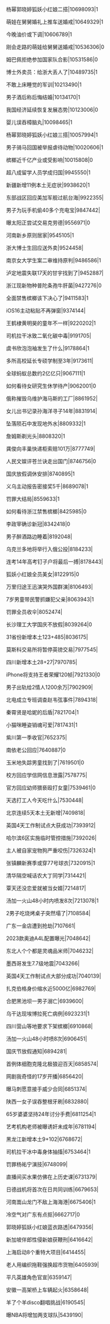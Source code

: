 杨幂郭晓婷狐妖小红娘二搭|10698093|1

萌娃在舅舅婚礼上推车送婚戒|10649329|1

今晚油价或下调|10606789|1

刚会走路的萌娃给舅舅送婚戒|10536306|0

姆巴佩拒绝参加国家队合影|10531586|0

博士外卖员：给浙大丢人了|10489735|1

不敢上床睡觉的军训|10213490|1

男子酒后称后悔结婚|10134170|1

我国经济延续恢复发展态势|10123006|0

婴儿误吞樟脑丸|10098465|1

杨幂郭晓婷狐妖小红娘三搭|10057994|1

男子骑马回国被举报虐待动物|10020606|1

槟榔近千亿产业或受影响|10015808|0

超八成留学人员学成归国|9945550|1

新疆新增11例本土无症状|9938620|1

东部战区回应美加军舰过航台海|9922355|

男子为玩手机偷40多个充电宝|9847442|

曝太阳正尝试交易克劳德|9556971|0

河南新乡原则居家|9545105|1

浙大博士生回应送外卖|9524458|

南京女大学生案二审维持原判|9486586|1

泸定地震失联17天的甘宇找到了|9452887|

浙江现新物种普陀条孢牛肝菌|9427276|0

全面禁售槟榔该下决心了|9411583|1

iOS16主动粘贴不再弹窗|9374144|

王鹤棣黄明昊的童年不一样|9220202|1

司机拉干冰致二氧化碳中毒|9191705|

虞书欣泡泡袖发生了什么|9178864|1

多所高校延长专硕学制至3年|9173611|

全球蚂蚁总数约2亿亿只|9067111|1

如何看待女研究生休学待产|9062001|0

俄称摧毁乌维护海马斯的工厂|8861952|

女儿出书记录孙海洋寻子14年|8831914|

坠落陨石中发现地外水|8809332|1

詹姆斯剃光头|8808320|1

龚俊向丰巢快递柜索赔101万|8777749|

人民文娱评苍兰诀走出国门|8746756|0

国庆放假调休安排|8740895|1

义乌主动报告密接奖5千|8689078|1

罚罪大结局|8559633|1

如何看待浙江禁售槟榔|8425985|0

李政宰确诊新冠|8342418|0

男子醉酒路边睡着|8192048|

乌克兰多地将举行入俄公投|8184233|

连考14年高考钉子户将最后一搏|8178443|

狐妖小红娘全员美女|8122915|0

万里归途王迅演哭外国群演|8106493|

7岁男童带民警抓嫌犯父亲|8063943|1

罚罪全员收伞|8052474|

长沙理工大学国庆不放假|8039264|0

31省份新增本土123+485|8036175|

莫斯科交易所将暂停英镑交易|7977545|

四川新增本土28+27|7970785|

iPhone将支持王者荣耀120帧|7921330|0

男子出轨给2情人1200余万|7902909|

北电成立专班调查赵韦弦事件|7894318|

秦霄贤是哈妮的后盾|7821704|1

小猫咪睡姿销魂可爱|7817431|1

紫川第一季收官|7652375|

南依老公回应|7640887|0

玉米地失踪男童找到了|7619501|0

校方回应学信网信息泄露|7578775|

官方回应幼师猥亵殴打女童|7539461|0

天选打工人今天吃什么|7530448|

北京连续5天本土无新增|7409818|

英国4天工作制试点大获成功|7393912|

哈尔滨6区实施临时管控措施|7392026|

主人被自家宠物狗严重咬伤|7326324|1

张镇麟新赛季或穿77号球衣|7320915|1

清华隔空喊话农大丁同学|7314421|

覃天还没恋爱就被当女婿|7214817|

汤加一火山48小时内喷发8次|7213078|1

2男子吃烧烤桌子突然塌了|7108584|

广东一金店遭到抢劫|7107661|

2023款奥迪A4L配置曝光|7048642|

东北人个个都是灵魂品米师|7046232|

墨西哥发生7.7级地震|7043266|

英国4天工作制试点大部分成功|7040139|

扎克伯格身价缩水近5000亿|6982769|

合肥黑池坝一男子溺亡|6939600|

乌干达现埃博拉死亡病例|6923231|1

四川营山等地要求下架槟榔|6910868|

汤加一火山48小时喷8次|6906451|

国庆节放假通知|6894281|

首例体细胞克隆北极狼迎百天|6858574|

网剧我奇怪的17岁开播|6856420|

曝马刺愿意接手威少合同|6851374|

陕西一女子误吞整根牙刷|6832880|

65岁婆婆坚持24年讨分手费|6811254|1

艺考机构老师被曝诱奸未成年|6781194|

黑龙江新增本土9+102|6768672|

司机拉干冰中毒身体抽搐|6753464|1

罚罪杨祐宁演技|6748099|

直播间买水果仿佛在上历史课|6731379|

日德战机将首次在日共同训练|6679653|

河南嵩山龙门不敌上海海港|6675406|1

冷空气对广东有点抠|6662717|0

郭晓婷狐妖小红娘蓝衣路透|6479356|

新加坡伴郎性侵新娘获鞭刑|6416642|

上海启动8个重特大项目|6414455|

老人用编织拖鞋强换超市货物|6405939|

平凡英雄角色官宣|6359147|

安徽一高架桥上车辆起火|6358648|

羊了个羊disco翻唱挑战|6190545|

曝NBA将增加两支球队|5439190|

